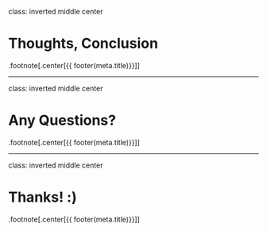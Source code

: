 class: inverted middle center

# Thoughts, Conclusion

.footnote[.center[{{ footer(meta.title)}}]]

---

class: inverted middle center

# Any Questions?

.footnote[.center[{{ footer(meta.title)}}]]

---

class: inverted middle center

# Thanks! :)

.footnote[.center[{{ footer(meta.title)}}]]